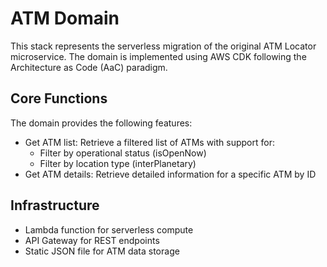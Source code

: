 # ATM Domain
This stack represents the serverless migration of the original ATM Locator microservice. The domain is implemented using AWS CDK following the Architecture as Code (AaC) paradigm.

## Core Functions
The domain provides the following features:
- Get ATM list: Retrieve a filtered list of ATMs with support for:
  - Filter by operational status (isOpenNow)
  - Filter by location type (interPlanetary)
- Get ATM details: Retrieve detailed information for a specific ATM by ID

## Infrastructure
- Lambda function for serverless compute
- API Gateway for REST endpoints
- Static JSON file for ATM data storage


